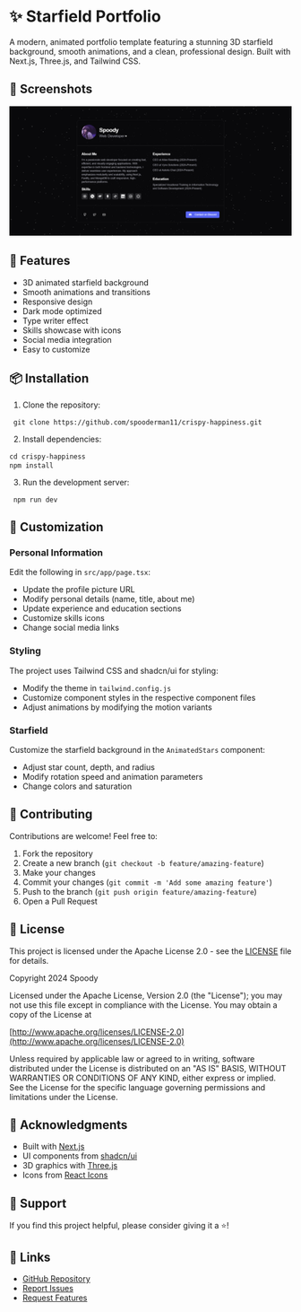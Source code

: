# ✨ Starfield Portfolio

A modern, animated portfolio template featuring a stunning 3D starfield background, smooth animations, and a clean, professional design. Built with Next.js, Three.js, and Tailwind CSS.


## 📸 Screenshots

![Preview](preview.png)

## 🚀 Features

- 3D animated starfield background
- Smooth animations and transitions
- Responsive design
- Dark mode optimized
- Type writer effect
- Skills showcase with icons
- Social media integration
- Easy to customize


## 📦 Installation

1. Clone the repository:


```shellscript
 git clone https://github.com/spooderman11/crispy-happiness.git
```

2. Install dependencies:


```shellscript
cd crispy-happiness
npm install
```

3. Run the development server:


```shellscript
 npm run dev
```

## 🎨 Customization

### Personal Information

Edit the following in `src/app/page.tsx`:

- Update the profile picture URL
- Modify personal details (name, title, about me)
- Update experience and education sections
- Customize skills icons
- Change social media links


### Styling

The project uses Tailwind CSS and shadcn/ui for styling:

- Modify the theme in `tailwind.config.js`
- Customize component styles in the respective component files
- Adjust animations by modifying the motion variants


### Starfield

Customize the starfield background in the `AnimatedStars` component:

- Adjust star count, depth, and radius
- Modify rotation speed and animation parameters
- Change colors and saturation


## 🤝 Contributing

Contributions are welcome! Feel free to:

1. Fork the repository
2. Create a new branch (`git checkout -b feature/amazing-feature`)
3. Make your changes
4. Commit your changes (`git commit -m 'Add some amazing feature'`)
5. Push to the branch (`git push origin feature/amazing-feature`)
6. Open a Pull Request


## 📄 License

This project is licensed under the Apache License 2.0 - see the [LICENSE](LICENSE) file for details.

Copyright 2024 Spoody

Licensed under the Apache License, Version 2.0 (the "License");
you may not use this file except in compliance with the License.
You may obtain a copy of the License at

[http://www.apache.org/licenses/LICENSE-2.0](http://www.apache.org/licenses/LICENSE-2.0)

Unless required by applicable law or agreed to in writing, software
distributed under the License is distributed on an "AS IS" BASIS,
WITHOUT WARRANTIES OR CONDITIONS OF ANY KIND, either express or implied.
See the License for the specific language governing permissions and
limitations under the License.

## 🙏 Acknowledgments

- Built with [Next.js](https://nextjs.org/)
- UI components from [shadcn/ui](https://ui.shadcn.com/)
- 3D graphics with [Three.js](https://threejs.org/)
- Icons from [React Icons](https://react-icons.github.io/react-icons/)


## 💖 Support

If you find this project helpful, please consider giving it a ⭐️!

## 🔗 Links

- [GitHub Repository](https://github.com/spooderman11/crispy-happiness)
- [Report Issues](https://github.com/spooderman11/crispy-happiness/issues)
- [Request Features](https://github.com/spooderman11/crispy-happiness/issues)